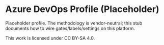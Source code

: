 # Azure DevOps Profile (Placeholder)

Placeholder profile. The methodology is vendor-neutral; this stub documents how to wire gates/labels/settings on this platform.

This work is licensed under CC BY-SA 4.0.
